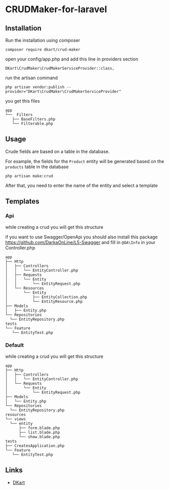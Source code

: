 # CRUDMaker-for-laravel

## Installation

Run the installation using composer
  ```
  composer require dkart/crud-maker
  ```
open your config/app.php and add this line in providers section
  ```
  DKart\CrudMaker\CrudMakerServiceProvider::class,
  ```

run the artisan command
  ```
  php artisan vendor:publish --provider="DKart\CrudMaker\CrudMakerServiceProvider"
  ```
you get this files
  ```
app
└──  Filters
    ├── BaseFilters.php
    └── Filterable.php
  ```

## Usage

Crude fields are based on a table in the database.

For example, the fields for the ```Product``` entity will be generated based on the ```products``` table in the database


  ```
  php artisan make:crud
  ```

After that, you need to enter the name of the entity and select a template

## Templates
### Api
while creating a crud you will get this structure

if you want to use Swagger/OpenApi you should also install this package https://github.com/DarkaOnLine/L5-Swagger and fill in ```@OA\Info``` in your Controller.php
  ```
app
├── Http
│   ├── Controllers
│   │   └── EntityController.php
│   ├── Requests
│   │   └── Entity
│   │       └── EntityRequest.php
│   └── Resources
│       └── Entity
│           ├── EntityCollection.php
│           └── EntityResource.php
├── Models
│   ├── Entity.php
└── Repositories
    └── EntityRepository.php
tests
└── Feature
    └── EntityTest.php
  ```

### Default
while creating a crud you will get this structure
  ```
app
├── Http
│   ├── Controllers
│   │   └── EntityController.php
│   └── Requests
│       └── Entity
│           └── EntityRequest.php
├── Models
│   └── Entity.php
└── Repositories
    └── EntityRepository.php
resources
└── views
    └── entity
        ├── form.blade.php
        ├── list.blade.php
        └── show.blade.php
tests
├── CreatesApplication.php
└── Feature
    └── EntityTest.php

  ```

## Links

- [DKart](http://www.dkart.pro/)  
